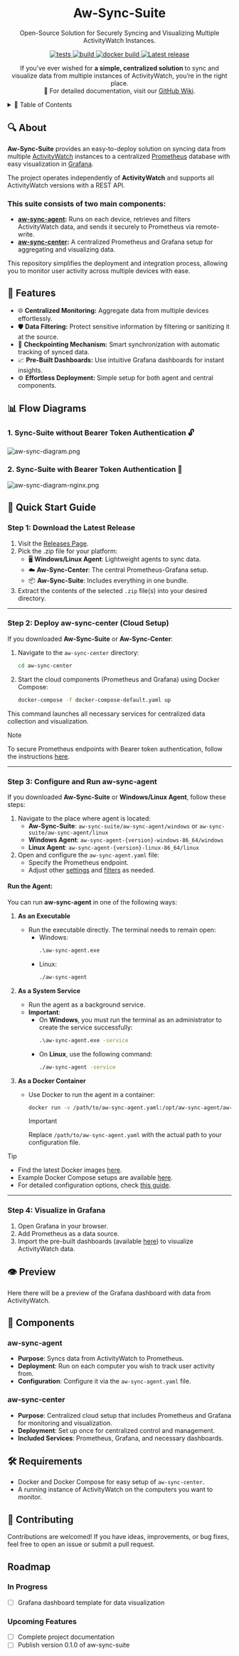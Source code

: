 <h1 align="center">Aw-Sync-Suite</h1>
<p align="center">
Open-Source Solution for Securely Syncing and Visualizing Multiple ActivityWatch Instances.  <br>
</p>

<p align="center">

   <a href="https://github.com/phrp720/aw-sync-suite/actions/workflows/tests.yaml?query=branch%3Amaster">
    <img title="Tests" src="https://github.com/phrp720/aw-sync-suite/actions/workflows/tests.yaml/badge.svg?branch=master" alt="tests"/>
  </a>
  <a href="https://github.com/phrp720/aw-sync-suite/actions/workflows/build.yml">
    <img title="Build Status GitHub" src="https://github.com/phrp720/aw-sync-suite/actions/workflows/build.yml/badge.svg"  alt="build"/>
  </a>
  <a href="https://github.com/phrp720/aw-sync-suite/actions/workflows/agent-docker-image.yml">
    <img title="Docker Build" src="https://github.com/phrp720/aw-sync-suite/actions/workflows/agent-docker-image.yml/badge.svg" alt="docker build">
  </a>

  <a href="https://github.com/phrp720/aw-sync-suite/releases">
    <img title="Latest release" src="https://img.shields.io/github/v/release/phrp720/aw-sync-suite" alt="Latest release">
  </a>
</p>

<p align="center">
  If you’ve ever wished for <strong> a simple, centralized solution </strong> to sync and visualize data from multiple instances of ActivityWatch, you’re in the right place.
 <br>
  📖 For detailed documentation, visit our <a href="https://github.com/phrp720/aw-sync-suite/wiki">GitHub Wiki</a>.
</p>

<details>

<summary>📑 Table of Contents</summary>

1. [About](#-about)
2. [Features](#-features)
3. [Flow Diagrams](#-flow-diagrams)
    - [Without Bearer Token Authentication](#1-sync-suite-without-bearer-token-authentication-)
    - [With Bearer Token Authentication](#2-sync-suite-with-bearer-token-authentication-)
4. [Quick Start Guide](#-quick-start-guide)
    - [Download the Latest Release](#step-1-download-the-latest-release)
    - [Deploy aw-sync-center (Cloud Setup)](#step-2-deploy-aw-sync-center-cloud-setup)
    - [Configure and Run aw-sync-agent](#step-3-configure-and-run-aw-sync-agent)
    - [Visualize in Grafana](#step-4-visualize-in-grafana)
5. [Preview](#-preview)
6. [Components](#-components)
    - [aw-sync-agent](#aw-sync-agent)
    - [aw-sync-center](#aw-sync-center)
7. [Requirements](#-requirements)
8. [Contributing](#-contributing)
</details>

## 🔍 About
**Aw-Sync-Suite** provides an easy-to-deploy solution on syncing data from multiple [ActivityWatch](https://github.com/ActivityWatch/activitywatch) instances to a centralized [Prometheus](https://prometheus.io/) database with easy visualization in [Grafana](https://grafana.com/).

The project operates independently of **ActivityWatch** and supports all ActivityWatch versions with a REST API.

### This suite consists of two main components:
- **[aw-sync-agent](https://github.com/phrp720/aw-sync-suite/tree/master/aw-sync-agent):** Runs on each device, retrieves and filters ActivityWatch data, and sends it securely to Prometheus via remote-write.
- **[aw-sync-center](https://github.com/phrp720/aw-sync-suite/tree/master/aw-sync-center):** A centralized Prometheus and Grafana setup for aggregating and visualizing data.

This repository simplifies the deployment and integration process, allowing you to monitor user activity across multiple devices with ease.

## 🌟  Features
- 🌐 **Centralized Monitoring:** Aggregate data from multiple devices effortlessly.
- 🛡️ **Data Filtering:** Protect sensitive information by filtering or sanitizing it at the source.
- 📍 **Checkpointing Mechanism:** Smart synchronization with automatic tracking of synced data.
-  📈 **Pre-Built Dashboards:** Use intuitive Grafana dashboards for instant insights.
- ⚙️ **Effortless Deployment:** Simple setup for both agent and central components.


## 📊 Flow Diagrams

### 1. Sync-Suite without Bearer Token Authentication 🔓
![aw-sync-diagram.png](aw-sync-diagram.png)

### 2. Sync-Suite with Bearer Token Authentication 🔐
![aw-sync-diagram-nginx.png](aw-sync-diagram-nginx.png)


## 🚀 Quick Start Guide

### Step 1: Download the Latest Release

1. Visit the [Releases Page](https://github.com/phrp720/aw-sync-suite/releases/).
2. Pick the .zip file for your platform:
   - 🖥️ **Windows/Linux Agent**: Lightweight agents to sync data.
   - ☁️ **Aw-Sync-Center**: The central Prometheus-Grafana setup.
   - 📦 **Aw-Sync-Suite**: Includes everything in one bundle.
3. Extract the contents of the selected `.zip` file(s) into your desired directory.

---

### Step 2: Deploy **aw-sync-center** (Cloud Setup)

If you downloaded **Aw-Sync-Suite** or **Aw-Sync-Center**:

1. Navigate to the `aw-sync-center` directory:
   ```bash
   cd aw-sync-center
   ```
2. Start the cloud components (Prometheus and Grafana) using Docker Compose:
   ```bash
   docker-compose -f docker-compose-default.yaml up
   ```

This command launches all necessary services for centralized data collection and visualization.

> [!Note]
> To secure Prometheus endpoints with Bearer token authentication, follow the instructions [here](https://github.com/phrp720/aw-sync-suite/tree/master/aw-sync-center#prometheus-with-nginx-secure-setup).

---

### Step 3: Configure and Run **aw-sync-agent**

If you downloaded **Aw-Sync-Suite** or **Windows/Linux Agent**, follow these steps:

1. Navigate to the place where  agent is located:
    - **Aw-Sync-Suite**: `aw-sync-suite/aw-sync-agent/windows` or `aw-sync-suite/aw-sync-agent/linux`
    - **Windows Agent**: `aw-sync-agent-{version}-windows-86_64/windows`
    - **Linux Agent**: `aw-sync-agent-{version}-linux-86_64/linux`
2. Open and configure the `aw-sync-agent.yaml` file:
    - Specify the Prometheus endpoint.
    - Adjust other [settings](https://github.com/phrp720/aw-sync-suite/wiki/Agent-Configuration) and [filters](https://github.com/phrp720/aw-sync-suite/wiki/Data-Filtering) as needed.

#### Run the Agent:
You can run **aw-sync-agent** in one of the following ways:

1. **As an Executable**
    - Run the executable directly. The terminal needs to remain open:
        - Windows:
          ```cmd
          .\aw-sync-agent.exe
          ```
        - Linux:
          ```bash
          ./aw-sync-agent
          ```

2. **As a System Service**
    - Run the agent as a background service.
    - **Important**:
        - On **Windows**, you must run the terminal as an administrator to create the service successfully:
          ```cmd
          .\aw-sync-agent.exe -service
          ```
        - On **Linux**, use the following command:
          ```bash
          ./aw-sync-agent -service
          ```

3. **As a Docker Container**
    - Use Docker to run the agent in a container:
      ```bash
      docker run -v /path/to/aw-sync-agent.yaml:/opt/aw-sync-agent/aw-sync-agent.yaml phrp5/aw-sync-agent:latest
      ```
      
      > [!IMPORTANT]
      > Replace `/path/to/aw-sync-agent.yaml` with the actual path to your configuration file.

> [!Tip]
> - Find the latest Docker images [here](https://hub.docker.com/r/phrp5/aw-sync-agent/tags).
> - Example Docker Compose setups are available [here](https://github.com/phrp720/aw-sync-suite/tree/master/aw-sync-agent/docker-examples).
> - For detailed configuration options, check [this guide](https://github.com/phrp720/aw-sync-suite/tree/master/aw-sync-agent#configuration-options).

---

### Step 4: Visualize in Grafana

1. Open Grafana in your browser.
2. Add Prometheus as a data source.
3. Import the pre-built dashboards (available [here]()) to visualize ActivityWatch data.

## 👁️ Preview
Here there will be a preview of the Grafana dashboard with data from ActivityWatch.

## 🧩 Components

### aw-sync-agent

- **Purpose**: Syncs data from ActivityWatch to Prometheus.
- **Deployment**: Run on each computer you wish to track user activity from.
- **Configuration**: Configure it via the `aw-sync-agent.yaml` file.

### aw-sync-center

- **Purpose**: Centralized cloud setup that includes Prometheus and Grafana for monitoring and visualization.
- **Deployment**: Set up once for centralized control and management.
- **Included Services**: Prometheus, Grafana, and necessary dashboards.

## 🛠️ Requirements

- Docker and Docker Compose for easy setup of `aw-sync-center`.
- A running instance of ActivityWatch on the computers you want to monitor.

## 👥 Contributing
Contributions are welcomed! If you have ideas, improvements, or bug fixes, feel free to open an issue or submit a pull request.

## Roadmap

### In Progress
- [ ] Grafana dashboard template for data visualization

### Upcoming Features
- [ ] Complete project documentation
- [ ] Publish version 0.1.0 of aw-sync-suite
